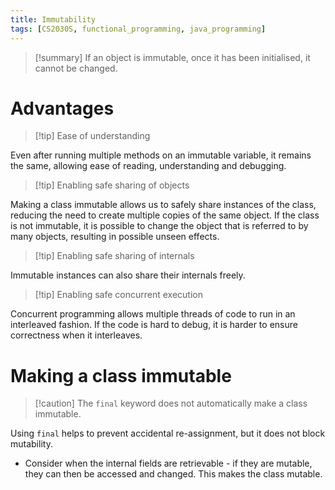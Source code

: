 ```yaml
---
title: Immutability
tags: [CS2030S, functional_programming, java_programming]
---
```

>[!summary] If an object is immutable, once it has been initialised, it cannot be changed.

# Advantages

> [!tip] Ease of understanding

Even after running multiple methods on an immutable variable, it remains the same, allowing ease of reading, understanding and debugging.

> [!tip] Enabling safe sharing of objects

Making a class immutable allows us to safely share instances of the class, reducing the need to create multiple copies of the same object. If the class is not immutable, it is possible to change the object that is referred to by many objects, resulting in possible unseen effects.

> [!tip] Enabling safe sharing of internals

Immutable instances can also share their internals freely.

> [!tip] Enabling safe concurrent execution

Concurrent programming allows multiple threads of code to run in an interleaved fashion. If the code is hard to debug, it is harder to ensure correctness when it interleaves.

# Making a class immutable

> [!caution] The `final` keyword does not automatically make a class immutable.

Using `final` helps to prevent accidental re-assignment, but it does not block mutability.
- Consider when the internal fields are retrievable - if they are mutable, they can then be accessed and changed. This makes the class mutable.
